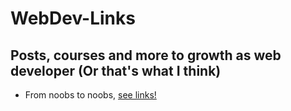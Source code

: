 # WebDev-Links
## Posts, courses and more to growth as web developer (Or that's what I think)
* From noobs to noobs, [see links!](Links.md)
